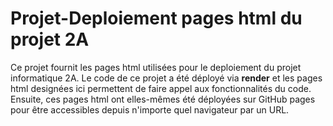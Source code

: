 # Projet-Deploiement pages html du projet 2A
Ce projet fournit les pages html utilisées pour le deploiement du projet informatique 2A. Le code de ce projet a été déployé via **render** et les pages html designées ici permettent de faire appel aux fonctionnalités du code. Ensuite, ces pages html ont elles-mêmes été déployées sur GitHub pages pour être accessibles depuis n'importe quel navigateur par un URL.
